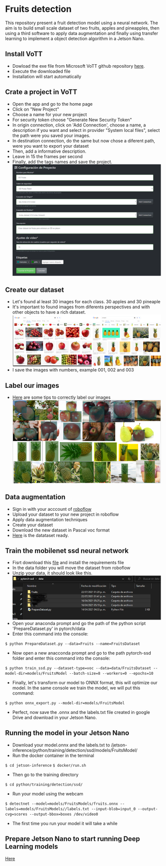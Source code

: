 # Fruits detection
This repository present a fruit detection model using a neural network. The aim is to build small scale dataset of two fruits, apples and pineapples, then using a third software to apply data augmentation and finally using transfer learning to implement a object detection algorithm in a Jetson Nano.
## Install VoTT
- Dowload the exe file from Microsoft VoTT github repository [here](https://github.com/Microsoft/VoTT/releases).
- Execute the downloaded file
- Installation will start automatically
## Crate a project in VoTT
- Open the app and go to the home page
- Click on "New Project"
- Choose a name for your new project
- For security token choose "Generate New Security Token"
- In origin connection, click on 'Add Connection', choose a name, a description if you want and select in provider "System local files", select the path were you saved your images.
- In destination connection, do the same but now chose a diferent path, were you want to export your dataset
- Then, add a informative description.
- Leave in 15 the frames per second
- Finally, add the tags names and save the project.
![VoTT project](images/vott_project.png)
## Create our dataset
- Let's found al least 30 images for each class. 30 apples and 30 pineaple
- It's important to found images from diferents perspectives and with other objects to have a rich dataset.
![Fruits_search](images/fruits_search.png)
- I save the images with numbers, example 001, 002 and 003
## Label our images 
- [Here](https://blog.roboflow.com/tips-for-how-to-label-images/) are some tips to correctly label our images
![Labeled Images](images/labeled_images.png)
## Data augmentation
- Sign in with your acccount of [roboflow](https://roboflow.com/)
- Upload your dataset to your new project in roboflow
- Apply data augmentation techniques
- Create your dataset
- Download the new dataset in Pascal voc format
- [Here](https://drive.google.com/drive/folders/1RgfVvaq2wzZmYM6PVujfd7wZ6Ak4nB2Y?usp=sharing) is the datataset ready.
## Train the mobilenet ssd neural network
- Fisrt download this [file](https://drive.google.com/u/0/uc?id=1rKiFl4WwzcbQ4Qbs_y4MbU9IGI3dfzLS&export=download) and install the requirements file
- In the data folder you will move the dataset from roboflow
- Unzip your data, it should look like this.
![Folder](images/folder.png)
- Open your anaconda prompt and go the path of the python script 'PrepareDataset.py' in pytorch/data
- Enter this command into the console:

`$ python PrepareDataset.py --data=Fruits --name=FruitsDataset`
- Now open a new anacconda prompt and go to the path pytorch-ssd folder and enter this command into the console:

`$ python train_ssd.py --dataset-type=voc --data=data/FruitsDataset --model-dir=models/FruitsModel --batch-size=8 --workers=0 --epochs=10`

- Finally, let's transform our model to ONNX format, this will optimize our model. In the same console we train the model, we will put this command:

`$ python onnx_export.py --model-dir=models/FruitsModel`

- Perfect, now save the .onnx  and the labels.txt file created in google Drive and download in your Jetson Nano.
## Running the model in your Jetson Nano
* Download your model.onnx and the labels.txt to /jetson-inference/python/training/detection/ssd/models/FruitsModel/
* Run the docker container in the terminal

`$ cd jetson-inference`
`$ docker/run.sh`
* Then go to the training directory

`$ cd python/training/detection/ssd/`
* Run your model using the webcam 

`$ detectnet --model=models/FruitsModels/fruits.onnx --labels=models/FruitsModels//labels.txt --input-blob=input_0 --output-cvg=scores --output-bbox=boxes /dev/video0`
* The first time you run your model it will take a while

## Prepare Jetson Nano to start running Deep Learning models 
[Here](https://github.com/LuisAngelFonseca-IMT/JetsonNANOCustomDataset/blob/main/README.md)
